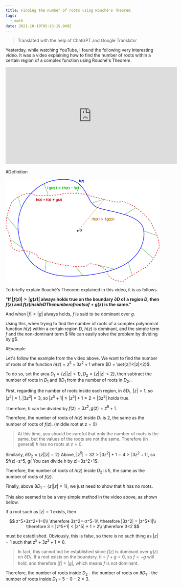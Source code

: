 ```yaml
---
title: Finding the number of roots using Rouché's Theorem
tags:
  - math
date: 2021-10-10T05:13:19.949Z
---
```


> Translated with the help of ChatGPT and Google Translator

Yesterday, while watching YouTube, I found the following very interesting video. It was a video explaining how to find the number of roots within a certain region of a complex function using Rouché's Theorem.

<iframe width="560" height="315" src="https://www.youtube.com/embed/L7qC5pm2tmA" title="YouTube video player" frameborder="0" allow="accelerometer; autoplay; clipboard- write; encrypted-media; gyroscope; picture-in-picture" allowfullscreen></iframe>

#Definition

![Rouche-thm](imgs/Rouche-thm.png)

To briefly explain Rouché's Theorem explained in this video, it is as follows.

**"If $|f(z)|>|g(z)|$ always holds true on the boundary $\partial D$ of a region $D$, then $f(z)$ and $f(z) inside D The number of roots of +g(z)$ is the same."**

And when $|f|>|g|$ always holds, $f$ is said to be dominant over $g$.

Using this, when trying to find the number of roots of a complex polynomial function $h(z)$ within a certain region $D$, $h(z)$ is dominant, and the simple term $f$ and the non-dominant term $ We can easily solve the problem by dividing by g$.

#Example

Let's follow the example from the video above. We want to find the number of roots of the function $h(z)=z^5+3z^2+1$ where $D = \set{z|1<|z|<2}$.

To do so, set the area $D_1 = \{z | |z| <1\}, D_2 = \{z ||z|<2\}$, then subtract the number of roots in $D_1$ and $\partial D_1$ from the number of roots in $D_2$. .

First, regarding the number of roots inside each region, in $\partial D_1$, $|z|=1$, so $|z^5|=1, |3z^2|=3$, so $|z^5+1 |\leq|z^5|+1=2<|3z^2|$ holds true.

Therefore, $h$ can be divided by $f(z)=3z^2, g(z)=z^5+1$.

Therefore, the number of roots of $h(z)$ inside $D_1$ is 2, the same as the number of roots of $f(z)$. (middle root at $z=0$)

> At this time, you should be careful that only the number of roots is the same, but the values of the roots are not the same. Therefore (in general) $h$ has no roots at $z=0$.

Similarly, $\partial D_2 = \{ z| |z|=2\}$ Above, $|z^5|=32>|3z^2|+1=4>|3z^2+1|$, so $f(z)=z^5, g( You can divide $h$ by z)=3z^2+1$.

Therefore, the number of roots of $h(z)$ inside $D_2$ is 5, the same as the number of roots of $f(z)$.

Finally, above $\partial D_1 = \{z||z|=1\}$, we just need to show that $h$ has no roots.

This also seemed to be a very simple method in the video above, as shown below.

If a root such as $|z|=1$ exists, then

$$
z^5+3z^2+1=0\\
\therefore 3z^2=-z^5-1\\
\therefore |3z^2| = |z^5+1|\\
\therefore 3 = |z^5+1| < |z^5| + 1 = 2\\
\therefore 3<2
$$

must be established. Obviously, this is false, so there is no such thing as $|z|=1$ such that $z^5+3z^2+1=0$.

> In fact, this cannot but be established since $f(z)$ is dominant over $g(z)$ on $\partial D_1$. If a root exists on the boundary, $h=f+g = 0$, so $f=-g$ will hold, and therefore $|f|=|g|$, which means $f$ is not dominant.

Therefore, the number of roots inside $D_2$ - the number of roots on $\partial D_1$ - the number of roots inside $D_1$ = $5-0-2= 3$.
